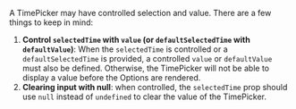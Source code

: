 A TimePicker may have controlled selection and value. There are a few things to keep in mind:

1. **Control `selectedTime` with `value` (or `defaultSelectedTime` with `defaultValue`)**: When the `selectedTime` is controlled or a `defaultSelectedTime` is provided, a controlled `value` or `defaultValue` must also be defined. Otherwise, the TimePicker will not be able to display a value before the Options are rendered.
2. **Clearing input with null**: when controlled, the `selectedTime` prop should use `null` instead of `undefined` to clear the value of the TimePicker.
